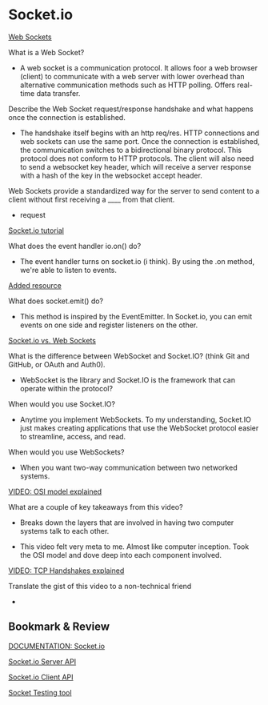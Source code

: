 # Socket.io

[Web Sockets](https://en.wikipedia.org/wiki/WebSocket)

What is a Web Socket?

- A web socket is a communication protocol. It allows foor a web browser (client) to communicate with a web server with lower overhead than alternative communication methods such as HTTP polling. Offers real-time data transfer.

Describe the Web Socket request/response handshake and what happens once the connection is established.

- The handshake itself begins with an http req/res. HTTP connections and web sockets can use the same port. Once the connection is established, the communication switches to a bidirectional binary protocol. This protocol does not conform to HTTP protocols. The client will also need to send a websocket key header, which will receive a server response with a hash of the key in the websocket accept header.

Web Sockets provide a standardized way for the server to send content to a client without first receiving a ____ from that client.

- request

[Socket.io tutorial](https://www.tutorialspoint.com/socket.io/)

What does the event handler io.on() do?

- The event handler turns on socket.io (i think). By using the .on method, we're able to listen to events.

[Added resource](https://stackoverflow.com/questions/33703546/difference-between-io-on-and-socket-on-in-socket-io)

What does socket.emit() do?

- This method is inspired by the EventEmitter. In Socket.io, you can emit events on one side and register listeners on the other.

[Socket.io vs. Web Sockets](https://www.educba.com/websocket-vs-socket-io/)

What is the difference between WebSocket and Socket.IO? (think Git and GitHub, or OAuth and Auth0).

- WebSocket is the library and Socket.IO is the framework that can operate within the protocol?

When would you use Socket.IO?

- Anytime you implement WebSockets. To my understanding, Socket.IO just makes creating applications that use the WebSocket protocol easier to streamline, access, and read.

When would you use WebSockets?

- When you want two-way communication between two networked systems.

[VIDEO: OSI model explained](https://www.youtube.com/watch?v=vv4y_uOneC0)

What are a couple of key takeaways from this video?

- Breaks down the layers that are involved in having two computer systems talk to each other.

- This video felt very meta to me. Almost like computer inception. Took the OSI model and dove deep into each component involved.

[VIDEO: TCP Handshakes explained](https://www.youtube.com/watch?v=xMtP5ZB3wSk)

Translate the gist of this video to a non-technical friend

-

## Bookmark & Review

[DOCUMENTATION: Socket.io](https://socket.io/docs/)

[Socket.io Server API](https://socket.io/docs/server-api)

[Socket.io Client API](https://socket.io/docs/client-api)

[Socket Testing tool](https://amritb.github.io/socketio-client-tool/)
